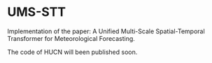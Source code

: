 # UMS-STT
Implementation of the paper: A Unified Multi-Scale Spatial-Temporal Transformer for Meteorological Forecasting.

The code of HUCN will been published soon.
